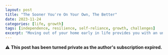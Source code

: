```yaml
---
layout: post
title: "The Sooner You're On Your Own, The Better"
date: 2023-11-24
categories: [life, growth]
tags: [independence, resilience, self-reliance, growth, challenges]
excerpt: "Moving out of your home early in life provides you with an unfair advantage, you'll develop crucial life skills and emotional maturity years before your peers even begin their journey."
---
```


⚠️ **This post has been turned private as the author's subscription expired.**
